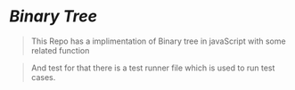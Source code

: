 # ***Binary Tree***
> This Repo has a implimentation of Binary tree in javaScript with some related function

> And test for that
> there is a test runner file which is used to run test cases.
